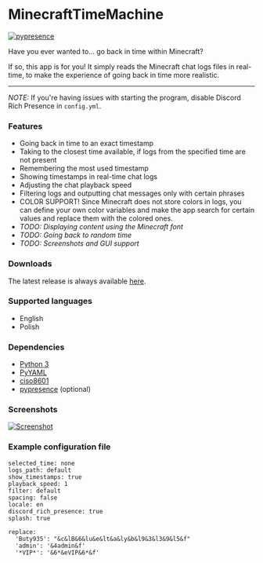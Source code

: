 # MinecraftTimeMachine

[![pypresence](https://img.shields.io/badge/using-pypresence-00bb88.svg?style=flat&logo=discord&logoWidth=20)](https://github.com/qwertyquerty/pypresence)

Have you ever wanted to... go back in time within Minecraft?

If so, this app is for you! It simply reads the Minecraft chat logs files in real-time, to make the experience of going back in time more realistic.


------------

*NOTE:* If you're having issues with starting the program, disable Discord Rich Presence in `config.yml`.

### Features
- Going back in time to an exact timestamp
- Taking to the closest time available, if logs from the specified time are not present
- Remembering the most used timestamp
- Showing timestamps in real-time chat logs
- Adjusting the chat playback speed
- Filtering logs and outputting chat messages only with certain phrases
- COLOR SUPPORT! Since Minecraft does not store colors in logs, you can define your own color variables and make the app search for certain values and replace them with the colored ones.
- *TODO: Displaying content using the Minecraft font*
- *TODO: Going back to random time*
- *TODO: Screenshots and GUI support*

### Downloads
The latest release is always available [here](https://github.com/workonfire/MinecraftTimeMachine/releases "here").

### Supported languages
- English
- Polish

### Dependencies
- [Python 3](https://www.python.org/downloads/ "Python 3")
- [PyYAML](https://pyyaml.org/wiki/PyYAMLDocumentation "PyYAML")
- [ciso8601](https://pypi.org/project/ciso8601/ "ciso8601")
- [pypresence](https://pypi.org/project/pypresence/ "pypresence") (optional)

### Screenshots
[![Screenshot](https://i.imgur.com/tmTHKFZ.png "Screenshot")](https://i.imgur.com/tmTHKFZ.png "Screenshot")

### Example configuration file
    selected_time: none
    logs_path: default
    show_timestamps: true
    playback_speed: 1
    filter: default
    spacing: false
    locale: en
    discord_rich_presence: true
    splash: true
    
    replace:
      'Buty935': "&c&lB&6&lu&e&lt&a&ly&b&l9&3&l3&9&l5&f"
      'admin': '&4admin&f'
      '*VIP*': '&6*&eVIP&6*&f'
